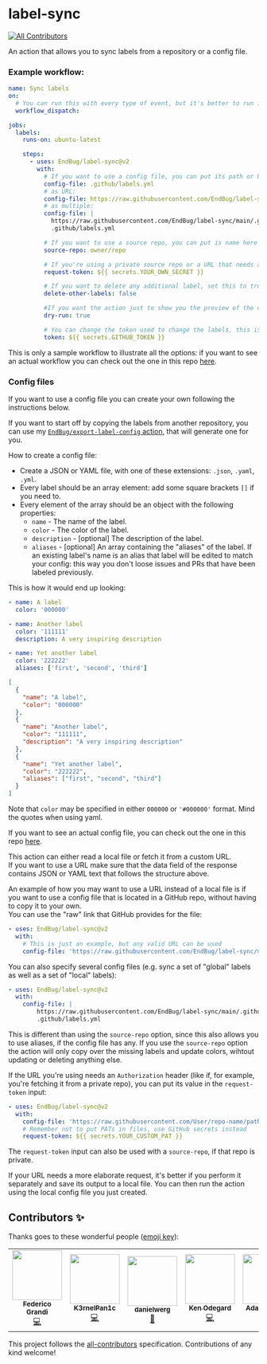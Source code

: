 # label-sync
[![All Contributors](https://img.shields.io/github/all-contributors/EndBug/label-sync)](#contributors-)

An action that allows you to sync labels from a repository or a config file.

### Example workflow:

```yaml
name: Sync labels
on:
  # You can run this with every type of event, but it's better to run it only when you actually need it.
  workflow_dispatch:

jobs:
  labels:
    runs-on: ubuntu-latest

    steps:
      - uses: EndBug/label-sync@v2
        with:
          # If you want to use a config file, you can put its path or URL here, multiple files are also allowed (more info in the paragraphs below)
          config-file: .github/labels.yml
          # as URL:
          config-file: https://raw.githubusercontent.com/EndBug/label-sync/main/.github/labels.yml
          # as multiple:
          config-file: |
            https://raw.githubusercontent.com/EndBug/label-sync/main/.github/labels.yml
            .github/labels.yml

          # If you want to use a source repo, you can put is name here (only the owner/repo format is accepted)
          source-repo: owner/repo

          # If you're using a private source repo or a URL that needs an 'Authorization' header, you'll need to add a custom token for the action to read it
          request-token: ${{ secrets.YOUR_OWN_SECRET }}

          # If you want to delete any additional label, set this to true
          delete-other-labels: false

          #If you want the action just to show you the preview of the changes, without actually editing the labels, set this to tru
          dry-run: true

          # You can change the token used to change the labels, this is the default one
          token: ${{ secrets.GITHUB_TOKEN }}
```

This is only a sample workflow to illustrate all the options: if you want to see an actual workflow you can check out the one in this repo [here](.github/workflows/labels.yml).

### Config files

If you want to use a config file you can create your own following the instructions below.

If you want to start off by copying the labels from another repository, you can use my [`EndBug/export-label-config` action](https://github.com/EndBug/export-label-config), that will generate one for you.

How to create a config file:

- Create a JSON or YAML file, with one of these extensions: `.json`, `.yaml`, `.yml`.
- Every label should be an array element: add some square brackets `[]` if you need to.
- Every element of the array should be an object with the following properties:
  - `name` - The name of the label.
  - `color` - The color of the label.
  - `description` - [optional] The description of the label.
  - `aliases` - [optional] An array containing the "aliases" of the label. If an existing label's name is an alias that label will be edited to match your config: this way you don't loose issues and PRs that have been labeled previously.

This is how it would end up looking:

```yaml
- name: A label
  color: '000000'

- name: Another label
  color: '111111'
  description: A very inspiring description

- name: Yet another label
  color: '222222'
  aliases: ['first', 'second', 'third']
```

```json
[
  {
    "name": "A label",
    "color": "000000"
  },
  {
    "name": "Another label",
    "color": "111111",
    "description": "A very inspiring description"
  },
  {
    "name": "Yet another label",
    "color": "222222",
    "aliases": ["first", "second", "third"]
  }
]
```

Note that `color` may be specified in either `000000` or `'#000000'` format. Mind the quotes when using yaml.

If you want to see an actual config file, you can check out the one in this repo [here](.github/labels.yml).

This action can either read a local file or fetch it from a custom URL.  
If you want to use a URL make sure that the data field of the response contains JSON or YAML text that follows the structure above.

An example of how you may want to use a URL instead of a local file is if you want to use a config file that is located in a GitHub repo, without having to copy it to your own.  
You can use the "raw" link that GitHub provides for the file:

```yaml
- uses: EndBug/label-sync@v2
  with:
    # This is just an example, but any valid URL can be used
    config-file: 'https://raw.githubusercontent.com/EndBug/label-sync/main/.github/labels.yml'
```

You can also specify several config files (e.g. sync a set of "global" labels as well as a set of "local" labels):

```yaml
- uses: EndBug/label-sync@v2
  with:
    config-file: |
        https://raw.githubusercontent.com/EndBug/label-sync/main/.github/labels.yml
        .github/labels.yml
```

This is different than using the `source-repo` option, since this also allows you to use aliases, if the config file has any. If you use the `source-repo` option the action will only copy over the missing labels and update colors, wihtout updating or deleting anything else.

If the URL you're using needs an `Authorization` header (like if, for example, you're fetching it from a private repo), you can put its value in the `request-token` input:

```yaml
- uses: EndBug/label-sync@v2
  with:
    config-file: 'https://raw.githubusercontent.com/User/repo-name/path/to/labels.yml'
    # Remember not to put PATs in files, use GitHub secrets instead
    request-token: ${{ secrets.YOUR_CUSTOM_PAT }}
```

The `request-token` input can also be used with a `source-repo`, if that repo is private.

If your URL needs a more elaborate request, it's better if you perform it separately and save its output to a local file. You can then run the action using the local config file you just created.

## Contributors ✨

Thanks goes to these wonderful people ([emoji key](https://allcontributors.org/docs/en/emoji-key)):

<!-- ALL-CONTRIBUTORS-LIST:START - Do not remove or modify this section -->
<!-- prettier-ignore-start -->
<!-- markdownlint-disable -->
<table>
  <tr>
    <td align="center"><a href="https://github.com/EndBug"><img src="https://avatars.githubusercontent.com/u/26386270?v=4?s=100" width="100px;" alt=""/><br /><sub><b>Federico Grandi</b></sub></a><br /><a href="https://github.com/EndBug/label-sync/commits?author=EndBug" title="Code">💻</a></td>
    <td align="center"><a href="https://github.com/h1dden-da3m0n"><img src="https://avatars.githubusercontent.com/u/33120068?v=4?s=100" width="100px;" alt=""/><br /><sub><b>K3rnelPan1c</b></sub></a><br /><a href="https://github.com/EndBug/label-sync/commits?author=h1dden-da3m0n" title="Code">💻</a></td>
    <td align="center"><a href="https://github.com/danielwerg"><img src="https://avatars.githubusercontent.com/u/35052399?v=4?s=100" width="100px;" alt=""/><br /><sub><b>danielwerg</b></sub></a><br /><a href="https://github.com/EndBug/label-sync/commits?author=danielwerg" title="Documentation">📖</a></td>
    <td align="center"><a href="https://github.com/kenodegard"><img src="https://avatars.githubusercontent.com/u/4546435?v=4?s=100" width="100px;" alt=""/><br /><sub><b>Ken Odegard</b></sub></a><br /><a href="https://github.com/EndBug/label-sync/commits?author=kenodegard" title="Code">💻</a></td>
    <td align="center"><a href="https://github.com/armsnyder"><img src="https://avatars.githubusercontent.com/u/9969202?v=4?s=100" width="100px;" alt=""/><br /><sub><b>Adam Snyder</b></sub></a><br /><a href="https://github.com/EndBug/label-sync/commits?author=armsnyder" title="Code">💻</a></td>
    <td align="center"><a href="http://srealmoreno.com"><img src="https://avatars.githubusercontent.com/u/50985135?v=4?s=100" width="100px;" alt=""/><br /><sub><b>Salvador real</b></sub></a><br /><a href="https://github.com/EndBug/label-sync/commits?author=srealmoreno" title="Code">💻</a></td>
  </tr>
</table>

<!-- markdownlint-restore -->
<!-- prettier-ignore-end -->

<!-- ALL-CONTRIBUTORS-LIST:END -->

This project follows the [all-contributors](https://github.com/all-contributors/all-contributors) specification. Contributions of any kind welcome!
